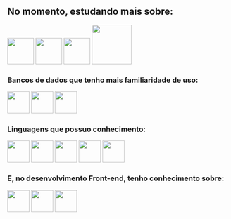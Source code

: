 
## No momento, estudando mais sobre:
<div>
<img widht="60" height="60" src="https://cdn.jsdelivr.net/gh/devicons/devicon@latest/icons/spring/spring-original-wordmark.svg" />
<img widht="60" height="60" src="https://cdn.jsdelivr.net/gh/devicons/devicon@latest/icons/nodejs/nodejs-original-wordmark.svg" />          
<img widht="60" height="60" src="https://cdn.jsdelivr.net/gh/devicons/devicon@latest/icons/react/react-original-wordmark.svg" />
<img widht="80" height="90" src="https://cdn.jsdelivr.net/gh/devicons/devicon@latest/icons/tailwindcss/tailwindcss-original-wordmark.svg" />          
</div>

### Bancos de dados que tenho mais familiaridade de uso:
<div>
<img widht="50" height="50" src="https://cdn.jsdelivr.net/gh/devicons/devicon/icons/mysql/mysql-original-wordmark.svg" />
<img widht="50" height="50" src="https://cdn.jsdelivr.net/gh/devicons/devicon/icons/mongodb/mongodb-original-wordmark.svg" />
<img widht="50" height="50" src="https://cdn.jsdelivr.net/gh/devicons/devicon@latest/icons/postgresql/postgresql-original-wordmark.svg" />        
</div>

### Linguagens que possuo conhecimento:
<div>
<img widht="50" height="50" src="https://cdn.jsdelivr.net/gh/devicons/devicon/icons/java/java-original-wordmark.svg" />
<img widht="50" height="50" src="https://cdn.jsdelivr.net/gh/devicons/devicon/icons/python/python-original-wordmark.svg" />
<img widht="50" height="50" src="https://cdn.jsdelivr.net/gh/devicons/devicon/icons/typescript/typescript-original.svg" />
<img widht="50" height="50" src="https://cdn.jsdelivr.net/gh/devicons/devicon/icons/javascript/javascript-original.svg" />
<img widht="50" height="50" src="https://cdn.jsdelivr.net/gh/devicons/devicon@latest/icons/php/php-original.svg" />
</div>

### E, no desenvolvimento Front-end, tenho conhecimento sobre:
<div>
<img widht="50" height="50" src="https://cdn.jsdelivr.net/gh/devicons/devicon/icons/html5/html5-original-wordmark.svg" />
<img widht="50" height="50" src="https://cdn.jsdelivr.net/gh/devicons/devicon/icons/css3/css3-original-wordmark.svg" />
<img widht="50" height="50" src="https://cdn.jsdelivr.net/gh/devicons/devicon@latest/icons/bootstrap/bootstrap-original-wordmark.svg" />
</div>
<!--
[![Anurag's GitHub stats](https://github-readme-stats.vercel.app/api?username=Ramonsouzadasilva&theme=tokyonight)](https://github.com/Ramonsouzadasilva/github-readme-stats)
[![Top Langs](https://github-readme-stats.vercel.app/api/top-langs/?username=Ramonsouzadasilva&hide_progress=true&theme=tokyonight)](https://github.com/anuraghazra/github-readme-stats)
-->
